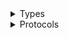<details>
<summary>Types</summary>

  - [OpsWorksClient](/aws-sdk-swift/reference/0.x/AWSOpsWorks/OpsWorksClient)
  - [OpsWorksClient.OpsWorksClientConfiguration](/aws-sdk-swift/reference/0.x/AWSOpsWorks/OpsWorksClient.OpsWorksClientConfiguration)
  - [OpsWorksClientLogHandlerFactory](/aws-sdk-swift/reference/0.x/AWSOpsWorks/OpsWorksClientLogHandlerFactory)
  - [OpsWorksClientTypes](/aws-sdk-swift/reference/0.x/AWSOpsWorks/OpsWorksClientTypes)

</details>

<details>
<summary>Protocols</summary>

  - [OpsWorksClientProtocol](/aws-sdk-swift/reference/0.x/AWSOpsWorks/OpsWorksClientProtocol)

</details>
